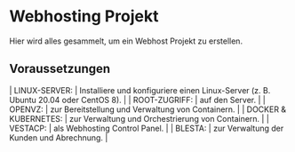 # Webhosting Projekt
Hier wird alles gesammelt, um ein Webhost Projekt zu erstellen.

## Voraussetzungen ##
| LINUX-SERVER: | Installiere und konfiguriere einen Linux-Server (z. B. Ubuntu 20.04 oder CentOS 8). |
| ROOT-ZUGRIFF: | auf den Server. |
| OPENVZ: | zur Bereitstellung und Verwaltung von Containern. |
| DOCKER & KUBERNETES: | zur Verwaltung und Orchestrierung von Containern. |
| VESTACP: | als Webhosting Control Panel. |
| BLESTA: | zur Verwaltung der Kunden und Abrechnung. |
